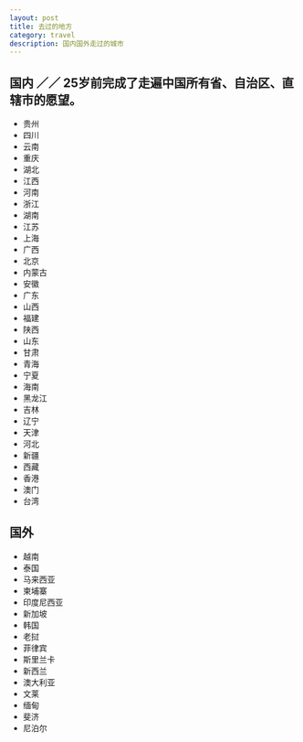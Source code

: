 ```yaml
---
layout: post
title: 去过的地方
category: travel
description: 国内国外走过的城市
---
```


国内 ／／ 25岁前完成了走遍中国所有省、自治区、直辖市的愿望。
---------------
* 贵州
* 四川
* 云南  
* 重庆
* 湖北
* 江西
* 河南
* 浙江
* 湖南
* 江苏
* 上海
* 广西
* 北京
* 内蒙古
* 安徽
* 广东
* 山西
* 福建
* 陕西
* 山东
* 甘肃
* 青海
* 宁夏
* 海南
* 黑龙江
* 吉林
* 辽宁
* 天津
* 河北
* 新疆
* 西藏
* 香港
* 澳门
* 台湾
	
国外
---------------

* 越南
* 泰国
* 马来西亚
* 柬埔寨
* 印度尼西亚
* 新加坡
* 韩国
* 老挝
* 菲律宾
* 斯里兰卡
* 新西兰
* 澳大利亚
* 文莱
* 缅甸
* 斐济
* 尼泊尔
	
